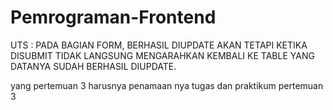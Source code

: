 # Pemrograman-Frontend
UTS : PADA BAGIAN FORM, BERHASIL DIUPDATE AKAN TETAPI KETIKA DISUBMIT TIDAK LANGSUNG MENGARAHKAN KEMBALI KE TABLE YANG DATANYA SUDAH BERHASIL DIUPDATE. 

yang pertemuan 3 harusnya penamaan nya tugas dan praktikum pertemuan 3
